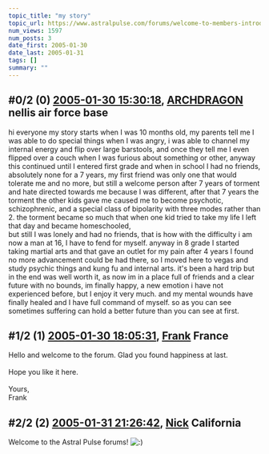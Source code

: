 ```yaml
---
topic_title: "my story"
topic_url: https://www.astralpulse.com/forums/welcome-to-members-introductions!/my-story-16875
num_views: 1597
num_posts: 3
date_first: 2005-01-30
date_last: 2005-01-31
tags: []
summary: ""
---
```


## \#0/2 (0) [2005-01-30 15:30:18](https://www.astralpulse.com/forums/index.php?msg=145905), [ARCHDRAGON](https://www.astralpulse.com/forums/profile/?u=8060) nellis air force base ##
<section>
hi everyone my story starts when I was 10 months old, my parents tell me I was able to do special things when I was angry, i was able to channel my internal energy and flip over large barstools, and once they tell me I even flipped over a couch when I was furious about something or other, anyway this continued until I entered first grade and when in school I had no friends, absolutely none for a 7 years, my first friend was only one that would tolerate me and no more, but still a welcome person after 7 years of torment and hate directed towards me because I was different, after that 7 years the torment the other kids gave me caused me to become psychotic, schizophrenic, and a special class of bipolarity with three modes rather than 2. the torment became so much that when one kid tried to take my life I left that day and became homeschooled,
<br>
but still I was lonely and had no friends, that is how with the difficulty i am now a man at 16, I have to fend for myself. anyway in 8 grade I started taking martial arts and that gave an outlet for my pain after 4 years I found no more advancement could be had there, so I moved here to vegas and study psychic things and kung fu and internal arts. it's been a hard trip but in the end was well worth it, as now im in a place full of friends and a clear future with no bounds, im finally happy, a new emotion i have not experienced before, but I enjoy it very much. and my mental wounds have finally healed and I have full command of myself. so as you can see sometimes suffering can hold a better future than you can see at first.
</section>

## \#1/2 (1) [2005-01-30 18:05:31](https://www.astralpulse.com/forums/index.php?msg=145949), [Frank](https://www.astralpulse.com/forums/profile/?u=359) France ##
<section>
Hello and welcome to the forum. Glad you found happiness at last.
<br>
<br>
Hope you like it here.
<br>
<br>
Yours,
<br>
Frank
</section>

## \#2/2 (2) [2005-01-31 21:26:42](https://www.astralpulse.com/forums/index.php?msg=146202), [Nick](https://www.astralpulse.com/forums/profile/?u=2080) California ##
<section>
Welcome to the Astral Pulse forums!
<img alt=":)" class="smiley" src="https://www.astralpulse.com/forums/Smileys/fugue/smiley.png" title="Smiley"/>
</section>